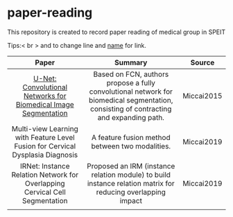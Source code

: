 # paper-reading
This repository is created to record paper reading of medical group in SPEIT

Tips:< br > and to change line and [name](link) for link.

Paper | Summary |  Source   
:-: | :-: | :-: 
[U-Net: Convolutional Networks for Biomedical Image Segmentation](https://arxiv.org/pdf/1505.04597.pdf) | Based on FCN, authors propose a fully convolutional network for biomedical segmentation, consisting of contracting and expanding path. | Miccai2015
Multi-view Learning with Feature Level Fusion for Cervical Dysplasia Diagnosis |  A feature fusion method between two modalities. | Miccai2019 |
IRNet: Instance Relation Network for Overlapping Cervical Cell Segmentation | Proposed an IRM (instance relation module) to build instance relation matrix for reducing overlapping impact | Miccai2019 |
 |  |  |
